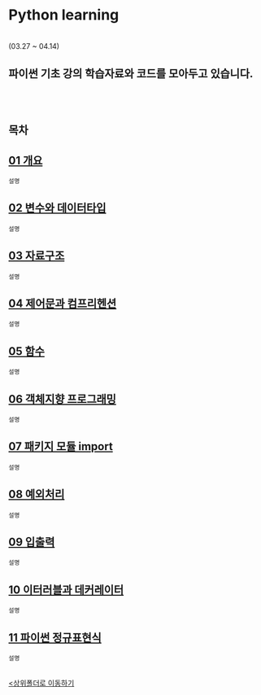 # Python learning
</br>
 (03.27 ~ 04.14)

 파이썬 기초 강의 학습자료와 코드를 모아두고 있습니다.
-

</br></br>

## 목차

[01 개요](01_%EA%B0%9C%EC%9A%94.ipynb)
-
    설명
    
[02 변수와 데이터타입](02_%EB%B3%80%EC%88%98%EC%99%80%20%EB%8D%B0%EC%9D%B4%ED%84%B0%ED%83%80%EC%9E%85.ipynb)
-
    설명
    
[03 자료구조](03_%EC%9E%90%EB%A3%8C%EA%B5%AC%EC%A1%B0.ipynb)
-
    설명
    
[04 제어문과 컴프리헨션](04_%EC%A0%9C%EC%96%B4%EB%AC%B8_%EC%BB%B4%ED%94%84%EB%A6%AC%ED%97%A8%EC%85%98.ipynb)
-
    설명
    
[05 함수](05_%ED%95%A8%EC%88%98.ipynb)
-
    설명
    
[06 객체지향 프로그래밍](06_%EA%B0%9D%EC%B2%B4%EC%A7%80%ED%96%A5%ED%94%84%EB%A1%9C%EA%B7%B8%EB%9E%98%EB%B0%8D.ipynb)
-
    설명
    
[07 패키지 모듈 import](07_%ED%8C%A8%ED%82%A4%EC%A7%80_%EB%AA%A8%EB%93%88_import.ipynb)
-
    설명
    
[08 예외처리](08_%EC%98%88%EC%99%B8%EC%B2%98%EB%A6%AC%20(Exception%20Handling).ipynb)
-
    설명
    
[09 입출력](09_%EC%9E%85%EC%B6%9C%EB%A0%A5.ipynb)
-
    설명
    
[10 이터러블과 데커레이터](10_Iterable%EA%B3%BC%20Decorator.ipynb)
-
    설명
    
[11 파이썬 정규표현식](11_%ED%8C%8C%EC%9D%B4%EC%8D%AC%20%EC%A0%95%EA%B7%9C%ED%91%9C%ED%98%84%EC%8B%9D.ipynb)
-
    설명


<br>[<상위폴더로 이동하기](..)